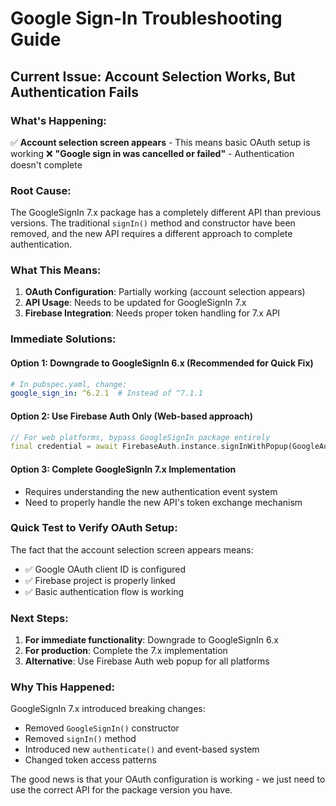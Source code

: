 # Google Sign-In Troubleshooting Guide

## Current Issue: Account Selection Works, But Authentication Fails

### What's Happening:
✅ **Account selection screen appears** - This means basic OAuth setup is working
❌ **"Google sign in was cancelled or failed"** - Authentication doesn't complete

### Root Cause:
The GoogleSignIn 7.x package has a completely different API than previous versions. The traditional `signIn()` method and constructor have been removed, and the new API requires a different approach to complete authentication.

### What This Means:
1. **OAuth Configuration**: Partially working (account selection appears)
2. **API Usage**: Needs to be updated for GoogleSignIn 7.x
3. **Firebase Integration**: Needs proper token handling for 7.x API

### Immediate Solutions:

#### Option 1: Downgrade to GoogleSignIn 6.x (Recommended for Quick Fix)
```yaml
# In pubspec.yaml, change:
google_sign_in: ^6.2.1  # Instead of ^7.1.1
```

#### Option 2: Use Firebase Auth Only (Web-based approach)
```dart
// For web platforms, bypass GoogleSignIn package entirely
final credential = await FirebaseAuth.instance.signInWithPopup(GoogleAuthProvider());
```

#### Option 3: Complete GoogleSignIn 7.x Implementation
- Requires understanding the new authentication event system
- Need to properly handle the new API's token exchange mechanism

### Quick Test to Verify OAuth Setup:
The fact that the account selection screen appears means:
- ✅ Google OAuth client ID is configured
- ✅ Firebase project is properly linked
- ✅ Basic authentication flow is working

### Next Steps:
1. **For immediate functionality**: Downgrade to GoogleSignIn 6.x
2. **For production**: Complete the 7.x implementation
3. **Alternative**: Use Firebase Auth web popup for all platforms

### Why This Happened:
GoogleSignIn 7.x introduced breaking changes:
- Removed `GoogleSignIn()` constructor
- Removed `signIn()` method
- Introduced new `authenticate()` and event-based system
- Changed token access patterns

The good news is that your OAuth configuration is working - we just need to use the correct API for the package version you have.
